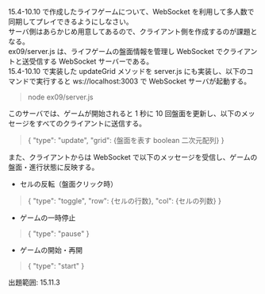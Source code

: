 15.4-10.10 で作成したライフゲームについて、WebSocket を利用して多人数で同期してプレイできるようにしなさい。  
サーバ側はあらかじめ用意してあるので、クライアント側を作成するのが課題となる。  
ex09/server.js は、ライフゲームの盤面情報を管理し WebSocket でクライアントと送受信する WebSocket サーバーである。  
15.4-10.10 で実装した updateGrid メソッドを server.js にも実装し、以下のコマンドで実行すると ws://localhost:3003 で WebSocket サーバが起動する。

> node ex09/server.js

このサーバでは、ゲームが開始されると 1 秒に 10 回盤面を更新し、以下のメッセージをすべてのクライアントに送信する。

> {
> "type": "update",
> "grid": {盤面を表す boolean 二次元配列}
> }

また、クライアントからは WebSocket で以下のメッセージを受信し、ゲームの盤面・進行状態に反映する。

- セルの反転（盤面クリック時）

> {
> "type": "toggle",
> "row": {セルの行数},
> "col": {セルの列数}
> }

- ゲームの一時停止

> {
> "type": "pause"
> }

- ゲームの開始・再開

> {
> "type": "start"
> }

出題範囲: 15.11.3
